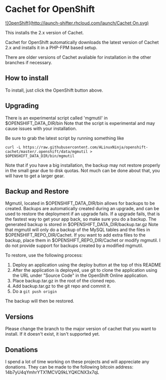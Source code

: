 # Cachet for OpenShift
[![OpenShift](http://launch-shifter.rhcloud.com/launch/Cachet On.svg)](https://openshift.redhat.com/app/console/application_type/custom?&cartridges%5B%5D=http://cartreflect-claytondev.rhcloud.com/github/boekkooi/openshift-cartridge-nginx&cartridges%5B%5D=http://cartreflect-claytondev.rhcloud.com/github/boekkooi/openshift-cartridge-php&cartridges%5B%5D=mysql-5.5&initial_git_url=https://github.com/ALinuxNinja/openshift-cachet.git&name=cachet&initial_git_branch=master)

This installs the 2.x version of Cachet.

Cachet for OpenShift automatically downloads the latest version of Cachet 2.x and installs it in a PHP-FPM based setup.

There are older versions of Cachet avaliable for installation in the other branches if necessary.

## How to install
To install, just click the OpenShift button above.

## Upgrading
There is an experimental script called 'mgmutil' in $OPENSHIFT_DATA_DIR/bin
Note that the script is experimental and may cause issues with your installation.

Be sure to grab the latest script by running something like
```
curl -L https://raw.githubusercontent.com/ALinuxNinja/openshift-cachet/master/.openshift/data/mgmutil > $OPENSHIFT_DATA_DIR/bin/mgmutil
```

Note that if you have a big installation, the backup may not restore properly in the small gear due to disk quotas. Not much can be done about that, you will have to get a larger gear.

## Backup and Restore
Mgmutil, located in $OPENSHIFT_DATA_DIR/bin allows for backups to be created. Backups are automatically created during an upgrade, and can be used to restore the deployment if an upgrade fails. If a upgrade fails, that is the fastest way to get your app back, so make sure you do a backup.
The generated backup is stored in $OPENSHIFT_DATA_DIR/backup.tar.gz
Note that mgmutil will only do a backup of the MySQL tables and the files in $OPENSHIFT_REPO_DIR/Cachet. If you want to add extra files to the backup, place them in $OPENSHIFT_REPO_DIR/Cachet or modify mgmutil. I do not provide support for backups created by a modified mgmutil.

To restore, use the following process:
  1. Deploy an application using the deploy button at the top of this README
  2. After the application is deployed, use git to clone the application using the URL under "Source Code" in the OpenShift Online application.
  3. Place backup.tar.gz in the root of the cloned repo.
  4. Add backup.tar.gz to the git repo and commit it.
  5. Do a `git push origin`

The backup will then be restored.

## Versions
Please change the branch to the major version of cachet that you want to install.
If it doesn't exist, it isn't supported yet.

## Donations
I spend a lot of time working on these projects and will appreciate any donations.
They can be made to the following bitcoin address: 14b7yU4qYmhrYTX1MCVQ9kLYQKCNX3x7qL
